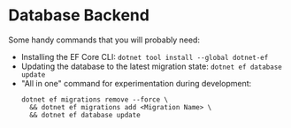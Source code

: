# Database Backend

Some handy commands that you will probably need:

* Installing the EF Core CLI: `dotnet tool install --global dotnet-ef`
* Updating the database to the latest migration state: `dotnet ef database update`
* "All in one" command for experimentation during development:
  ```
  dotnet ef migrations remove --force \
    && dotnet ef migrations add <Migration Name> \
    && dotnet ef database update
  ```